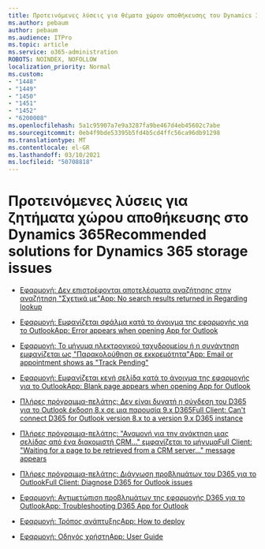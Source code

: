 ```yaml
---
title: Προτεινόμενες λύσεις για θέματα χώρου αποθήκευσης του Dynamics 365
ms.author: pebaum
author: pebaum
ms.audience: ITPro
ms.topic: article
ms.service: o365-administration
ROBOTS: NOINDEX, NOFOLLOW
localization_priority: Normal
ms.custom:
- "1448"
- "1449"
- "1450"
- "1451"
- "1452"
- "6200008"
ms.openlocfilehash: 5a1c95907a7e9a3287fa9be467d4eb45602c7abe
ms.sourcegitcommit: 0eb4f9bde53395b5fd4b5cd4ffc56ca96db91298
ms.translationtype: MT
ms.contentlocale: el-GR
ms.lasthandoff: 03/10/2021
ms.locfileid: "50708818"
---
```

# <a name="recommended-solutions-for-dynamics-365-storage-issues"></a><span data-ttu-id="dcf8a-102">Προτεινόμενες λύσεις για ζητήματα χώρου αποθήκευσης στο Dynamics 365</span><span class="sxs-lookup"><span data-stu-id="dcf8a-102">Recommended solutions for Dynamics 365 storage issues</span></span>

* [<span data-ttu-id="dcf8a-103">Εφαρμογή: Δεν επιστρέφονται αποτελέσματα αναζήτησης στην αναζήτηση "Σχετικά με"</span><span class="sxs-lookup"><span data-stu-id="dcf8a-103">App: No search results returned in Regarding lookup</span></span>](https://support.microsoft.com/help/4489111)

* [<span data-ttu-id="dcf8a-104">Εφαρμογή: Εμφανίζεται σφάλμα κατά το άνοιγμα της εφαρμογής για το Outlook</span><span class="sxs-lookup"><span data-stu-id="dcf8a-104">App: Error appears when opening App for Outlook</span></span>](https://go.microsoft.com/fwlink/p/?linkid=2007021)

* [<span data-ttu-id="dcf8a-105">Εφαρμογή: Το μήνυμα ηλεκτρονικού ταχυδρομείου ή η συνάντηση εμφανίζεται ως "Παρακολούθηση σε εκκρεμότητα"</span><span class="sxs-lookup"><span data-stu-id="dcf8a-105">App: Email or appointment shows as "Track Pending"</span></span>](https://go.microsoft.com/fwlink/p/?linkid=2007022)

* [<span data-ttu-id="dcf8a-106">Εφαρμογή: Εμφανίζεται κενή σελίδα κατά το άνοιγμα της εφαρμογής για το Outlook</span><span class="sxs-lookup"><span data-stu-id="dcf8a-106">App: Blank page appears when opening App for Outlook</span></span>](https://go.microsoft.com/fwlink/p/?linkid=2007128)

* [<span data-ttu-id="dcf8a-107">Πλήρες πρόγραμμα-πελάτης: Δεν είναι δυνατή η σύνδεση του D365 για το Outlook έκδοση 8.x σε μια παρουσία 9.x D365</span><span class="sxs-lookup"><span data-stu-id="dcf8a-107">Full Client: Can't connect D365 for Outlook version 8.x to a version 9.x D365 instance</span></span>](https://go.microsoft.com/fwlink/p/?linkid=2007023)

* [<span data-ttu-id="dcf8a-108">Πλήρες πρόγραμμα-πελάτης: "Αναμονή για την ανάκτηση μιας σελίδας από ένα διακομιστή CRM..." εμφανίζεται το μήνυμα</span><span class="sxs-lookup"><span data-stu-id="dcf8a-108">Full Client: "Waiting for a page to be retrieved from a CRM server..." message appears</span></span>](https://go.microsoft.com/fwlink/p/?linkid=2007129)

* [<span data-ttu-id="dcf8a-109">Πλήρες πρόγραμμα-πελάτης: Διάγνωση προβλημάτων του D365 για το Outlook</span><span class="sxs-lookup"><span data-stu-id="dcf8a-109">Full Client: Diagnose D365 for Outlook issues</span></span>](https://go.microsoft.com/fwlink/p/?linkid=2007024)

* [<span data-ttu-id="dcf8a-110">Εφαρμογή: Αντιμετώπιση προβλημάτων της εφαρμογής D365 για το Outlook</span><span class="sxs-lookup"><span data-stu-id="dcf8a-110">App: Troubleshooting D365 App for Outlook</span></span>](https://go.microsoft.com/fwlink/p/?linkid=2007025)

* [<span data-ttu-id="dcf8a-111">Εφαρμογή: Τρόπος ανάπτυξης</span><span class="sxs-lookup"><span data-stu-id="dcf8a-111">App: How to deploy</span></span>](https://docs.microsoft.com/dynamics365/outlook-app/deploy-dynamics-365-app-for-outlook)

* [<span data-ttu-id="dcf8a-112">Εφαρμογή: Οδηγός χρήστη</span><span class="sxs-lookup"><span data-stu-id="dcf8a-112">App: User Guide</span></span>](https://go.microsoft.com/fwlink/p/?linkid=857091)
